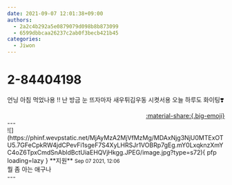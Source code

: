 ```yaml
---
date: 2021-09-07 12:01:38+09:00
authors:
  - 2a2c4b292a5e0879079d098b8b873099
  - 6599dbbcaa26237c2ab0f3becb421b45
categories:
  - Jiwon
---
```


# 2-84404198

<div class="post-container" markdown="1">
<div class="content-container md-sidebar__scrollwrap" markdown="1">

언닝 아침 먹었나용 !! 난 방금 눈 뜨자마자 새우튀김우동 시켯서용 오늘 하루도 화이팅❣️

</div>
</div>

<div style="text-align: right;" markdown="1">
<a href="https://weverse.io/fromis9/fanpost/2-84404198" style="text-align: right;">:material-share:{.big-emoji}</a>
</div>
---

<div class="comments-container md-sidebar__scrollwrap" markdown="1">
<div class="comment" markdown="1">
<div class='id-container' markdown="1">
![](https://phinf.wevpstatic.net/MjAyMzA2MjVfMzMg/MDAxNjg3NjU0MTExOTU5.7GFeCpkRW4jdCPevFi1sgeF7S4XyLHRSJr1VOBRp7gEg.mY0LxqknzXmYC4oZ6TpxCmdSnAbldBctUiaEHQVjHkgg.JPEG/image.jpg?type=s72){ pfp loading=lazy }
**<span class="artist">지원</span>** <small>Sep 07 2021, 12:06</small><br>
</div>
<div class='comment-body' markdown="1">
뭘 좀 아는 애구나
</div>
</div>
</div>
---
